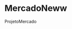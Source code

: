 # MercadoNeww
 ProjetoMercado

<a href="https://eduardosgg.github.io/MercadoNeww/Login/index.html"></a>

<a href="https://eduardosgg.github.io/MercadoNeww/Login/index.html"></a>
